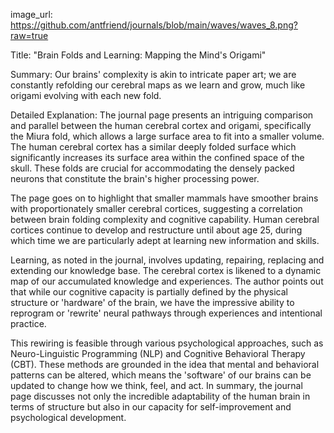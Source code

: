 image_url: https://github.com/antfriend/journals/blob/main/waves/waves_8.png?raw=true

Title: "Brain Folds and Learning: Mapping the Mind's Origami"

Summary: Our brains' complexity is akin to intricate paper art; we are constantly refolding our cerebral maps as we learn and grow, much like origami evolving with each new fold.

Detailed Explanation:
The journal page presents an intriguing comparison and parallel between the human cerebral cortex and origami, specifically the Miura fold, which allows a large surface area to fit into a smaller volume. The human cerebral cortex has a similar deeply folded surface which significantly increases its surface area within the confined space of the skull. These folds are crucial for accommodating the densely packed neurons that constitute the brain's higher processing power.

The page goes on to highlight that smaller mammals have smoother brains with proportionately smaller cerebral cortices, suggesting a correlation between brain folding complexity and cognitive capability. Human cerebral cortices continue to develop and restructure until about age 25, during which time we are particularly adept at learning new information and skills.

Learning, as noted in the journal, involves updating, repairing, replacing and extending our knowledge base. The cerebral cortex is likened to a dynamic map of our accumulated knowledge and experiences. The author points out that while our cognitive capacity is partially defined by the physical structure or 'hardware' of the brain, we have the impressive ability to reprogram or 'rewrite' neural pathways through experiences and intentional practice.

This rewiring is feasible through various psychological approaches, such as Neuro-Linguistic Programming (NLP) and Cognitive Behavioral Therapy (CBT). These methods are grounded in the idea that mental and behavioral patterns can be altered, which means the 'software' of our brains can be updated to change how we think, feel, and act. In summary, the journal page discusses not only the incredible adaptability of the human brain in terms of structure but also in our capacity for self-improvement and psychological development.